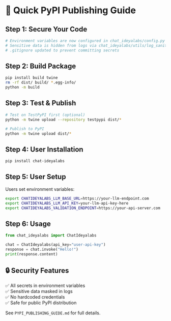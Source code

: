 # 🚀 **Quick PyPI Publishing Guide**

## **Step 1: Secure Your Code**
```bash
# Environment variables are now configured in chat_ideyalabs/config.py
# Sensitive data is hidden from logs via chat_ideyalabs/utils/log_sanitizer.py
# .gitignore updated to prevent committing secrets
```

## **Step 2: Build Package**
```bash
pip install build twine
rm -rf dist/ build/ *.egg-info/
python -m build
```

## **Step 3: Test & Publish**
```bash
# Test on TestPyPI first (optional)
python -m twine upload --repository testpypi dist/*

# Publish to PyPI
python -m twine upload dist/*
```

## **Step 4: User Installation**
```bash
pip install chat-ideyalabs
```

## **Step 5: User Setup**
Users set environment variables:
```bash
export CHATIDEYALABS_LLM_BASE_URL=https://your-llm-endpoint.com
export CHATIDEYALABS_LLM_API_KEY=your-llm-api-key-here
export CHATIDEYALABS_VALIDATION_ENDPOINT=https://your-api-server.com
```

## **Step 6: Usage**
```python
from chat_ideyalabs import ChatIdeyalabs

chat = ChatIdeyalabs(api_key="user-api-key")
response = chat.invoke("Hello!")
print(response.content)
```

## **🔒 Security Features**
✅ All secrets in environment variables  
✅ Sensitive data masked in logs  
✅ No hardcoded credentials  
✅ Safe for public PyPI distribution  

See `PYPI_PUBLISHING_GUIDE.md` for full details. 